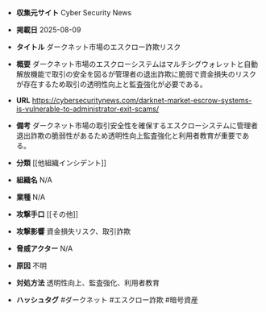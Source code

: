 - **収集元サイト**
Cyber Security News

- **掲載日**
2025-08-09

- **タイトル**
ダークネット市場のエスクロー詐欺リスク

- **概要**
ダークネット市場のエスクローシステムはマルチシグウォレットと自動解放機能で取引の安全を図るが管理者の退出詐欺に脆弱で資金損失のリスクが存在するため取引の透明性向上と監査強化が必要である。

- **URL**
https://cybersecuritynews.com/darknet-market-escrow-systems-is-vulnerable-to-administrator-exit-scams/

- **備考**
ダークネット市場の取引安全性を確保するエスクローシステムに管理者退出詐欺の脆弱性があるため透明性向上監査強化と利用者教育が重要である。

- **分類**
[[他組織インシデント]]

- **組織名**
N/A

- **業種**
N/A

- **攻撃手口**
[[その他]]

- **攻撃影響**
資金損失リスク、取引詐欺

- **脅威アクター**
N/A

- **原因**
不明

- **対処方法**
透明性向上、監査強化、利用者教育

- **ハッシュタグ**
#ダークネット #エスクロー詐欺 #暗号資産
